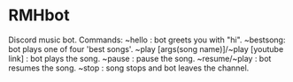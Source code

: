 # RMHbot
Discord music bot.
Commands:
~hello : bot greets you with "hi".
~bestsong: bot plays one of four 'best songs'.
~play [args(song name)]/~play [youtube link] : bot plays the song.
~pause : pause the song.
~resume/~play : bot resumes the song.
~stop : song stops and bot leaves the channel.
